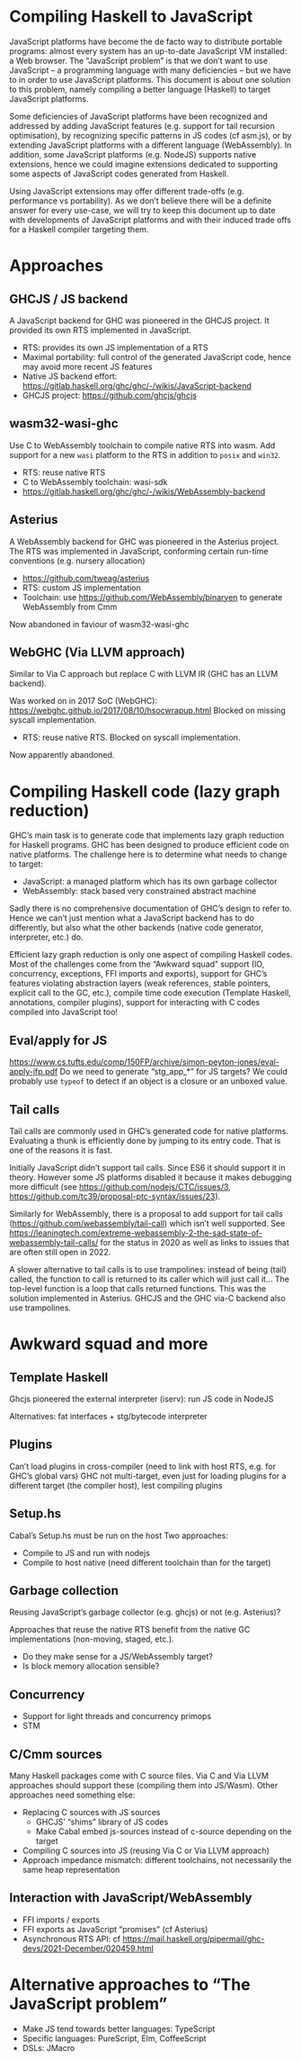 # Compiling Haskell to JavaScript

JavaScript platforms have become the de facto way to distribute portable programs: almost every system has an up-to-date JavaScript VM installed: a Web browser. The “JavaScript problem” is that we don’t want to use JavaScript – a programming language with many deficiencies – but we have to in order to use JavaScript platforms. This document is about one solution to this problem, namely compiling a better language (Haskell) to target JavaScript platforms.

Some deficiencies of JavaScript platforms have been recognized and addressed by adding JavaScript features (e.g. support for tail recursion optimisation), by recognizing specific patterns in JS codes (cf asm.js), or by extending JavaScript platforms with a different language (WebAssembly). In addition, some JavaScript platforms (e.g. NodeJS) supports native extensions, hence we could imagine extensions dedicated to supporting some aspects of JavaScript codes generated from Haskell.

Using JavaScript extensions may offer different trade-offs (e.g. performance vs portability). As we don’t believe there will be a definite answer for every use-case, we will try to keep this document up to date with developments of JavaScript platforms and with their induced trade offs for a Haskell compiler targeting them.

# Approaches

## GHCJS / JS backend

A JavaScript backend for GHC was pioneered in the GHCJS project. It provided its own RTS implemented in JavaScript.

- RTS: provides its own JS implementation of a RTS
- Maximal portability: full control of the generated JavaScript code, hence may avoid more recent JS features
- Native JS backend effort: https://gitlab.haskell.org/ghc/ghc/-/wikis/JavaScript-backend
- GHCJS project: https://github.com/ghcjs/ghcjs

## wasm32-wasi-ghc

Use C to WebAssembly toolchain to compile native RTS into wasm. Add support for a new `wasi` platform to the RTS in addition to `posix` and `win32`.

- RTS: reuse native RTS
- C to WebAssembly toolchain: wasi-sdk
- https://gitlab.haskell.org/ghc/ghc/-/wikis/WebAssembly-backend 

## Asterius

A WebAssembly backend for GHC was pioneered in the Asterius project.
The RTS was implemented in JavaScript, conforming certain run-time
conventions (e.g. nursery allocation)

- https://github.com/tweag/asterius 
- RTS: custom JS implementation
- Toolchain: use https://github.com/WebAssembly/binaryen to generate WebAssembly from Cmm

Now abandoned in faviour of wasm32-wasi-ghc

## WebGHC (Via LLVM approach)
Similar to Via C approach but replace C with LLVM IR (GHC has an LLVM backend).

Was worked on in 2017 SoC (WebGHC): https://webghc.github.io/2017/08/10/hsocwrapup.html
Blocked on missing syscall implementation.

- RTS: reuse native RTS. Blocked on syscall implementation.

Now apparently abandoned.

# Compiling Haskell code (lazy graph reduction)

GHC’s main task is to generate code that implements lazy graph reduction for Haskell programs. GHC has been designed to produce efficient code on native platforms. The challenge here is to determine what needs to change to target:

- JavaScript: a managed platform which has its own garbage collector
- WebAssembly: stack based very constrained abstract machine

Sadly there is no comprehensive documentation of GHC’s design to refer to. Hence we can’t just mention what a JavaScript backend has to do differently, but also what the other backends  (native code generator, interpreter, etc.) do.

Efficient lazy graph reduction is only one aspect of compiling Haskell codes. Most of the challenges come from the “Awkward squad” support (IO, concurrency, exceptions, FFI imports and exports), support for GHC’s features violating abstraction layers (weak references, stable pointers, explicit call to the GC, etc.), compile time code execution (Template Haskell, annotations, compiler plugins), support for interacting with C codes compiled into JavaScript too!

## Eval/apply for JS
https://www.cs.tufts.edu/comp/150FP/archive/simon-peyton-jones/eval-apply-jfp.pdf 
Do we need to generate “stg_app_*” for JS targets? We could probably use `typeof` to detect if an object is a closure or an unboxed value.

## Tail calls

Tail calls are commonly used in GHC’s generated code for native platforms. Evaluating a thunk is efficiently done by jumping to its entry code. That is one of the reasons it is fast.

Initially JavaScript didn’t support tail calls. Since ES6 it should support it in theory. However some JS platforms disabled it because it makes debugging more difficult (see https://github.com/nodejs/CTC/issues/3, https://github.com/tc39/proposal-ptc-syntax/issues/23).

Similarly for WebAssembly, there is a proposal to add support for tail calls (https://github.com/webassembly/tail-call) which isn’t well supported. See https://leaningtech.com/extreme-webassembly-2-the-sad-state-of-webassembly-tail-calls/ for the status in 2020 as well as links to issues that are often still open in 2022.

A slower alternative to tail calls is to use trampolines: instead of being (tail) called, the function to call is returned to its caller which will just call it… The top-level function is a loop that calls returned functions. This was the solution implemented in Asterius. GHCJS and the GHC via-C backend also use trampolines.

# Awkward squad and more

## Template Haskell

Ghcjs pioneered the external interpreter (iserv): run JS code in NodeJS

Alternatives: fat interfaces + stg/bytecode interpreter

## Plugins

Can’t load plugins in cross-compiler (need to link with host RTS, e.g. for GHC’s global vars)
GHC not multi-target, even just for loading plugins for a different target (the compiler host), lest compiling plugins

## Setup.hs

Cabal’s Setup.hs must be run on the host
Two approaches:
- Compile to JS and run with nodejs
- Compile to host native (need different toolchain than for the target)

## Garbage collection

Reusing JavaScript’s garbage collector (e.g. ghcjs) or not (e.g. Asterius)?

Approaches that reuse the native RTS benefit from the native GC implementations (non-moving, staged, etc.).
- Do they make sense for a JS/WebAssembly target?
- Is block memory allocation sensible?

## Concurrency

- Support for light threads and concurrency primops
- STM

## C/Cmm sources

Many Haskell packages come with C source files. Via C and Via LLVM approaches should support these (compiling them into JS/Wasm). Other approaches need something else:
- Replacing C sources with JS sources
  - GHCJS’ “shims” library of JS codes
  - Make Cabal embed js-sources instead of c-source depending on the target
-  Compiling C sources into JS (reusing Via C or Via LLVM approach)
  - Approach impedance mismatch: different toolchains, not necessarily the same heap representation

## Interaction with JavaScript/WebAssembly

- FFI imports / exports
- FFI exports as JavaScript “promises” (cf Asterius)
- Asynchronous RTS API: cf https://mail.haskell.org/pipermail/ghc-devs/2021-December/020459.html 

# Alternative approaches to “The JavaScript problem”

- Make JS tend towards better languages: TypeScript
- Specific languages: PureScript, Elm, CoffeeScript
- DSLs: JMacro
